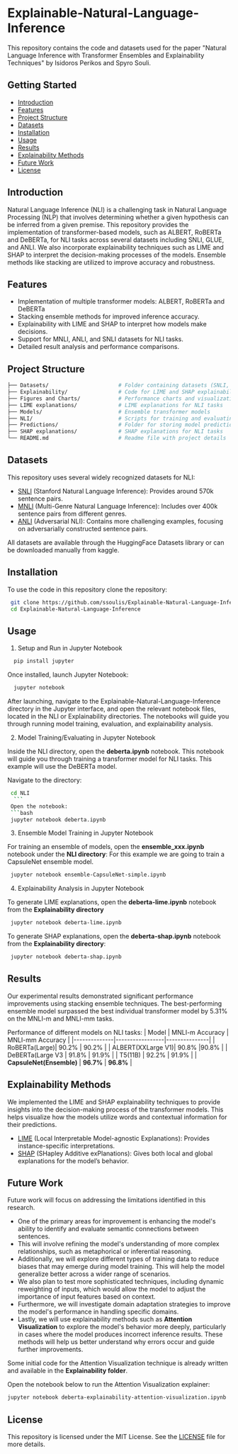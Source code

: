 # Explainable-Natural-Language-Inference

This repository contains the code and datasets used for the paper "Natural Language Inference with Transformer Ensembles and Explainability Techniques" by Isidoros Perikos and Spyro Souli.

## Getting Started

* [Introduction](#introduction)
* [Features](#features)
* [Project Structure](#project-structure)
* [Datasets](#datasets)
* [Installation](#installation)
* [Usage](#usage)
* [Results](#results)
* [Explainability Methods](#explainability-methods)
* [Future Work](#Future-Work)
* [License](#license)

## Introduction

Natural Language Inference (NLI) is a challenging task in Natural Language Processing (NLP) that involves determining whether a given hypothesis can be inferred from a given premise. This repository provides the implementation of transformer-based models, such as  ALBERT, RoBERTa and DeBERTa, for NLI tasks across several datasets including SNLI, GLUE, and ANLI.
We also incorporate explainability techniques such as LIME and SHAP to interpret the decision-making processes of the models. Ensemble methods like stacking are utilized to improve accuracy and robustness.


## Features

*  Implementation of multiple transformer models: ALBERT, RoBERTa and DeBERTa
*  Stacking ensemble methods for improved inference accuracy.
*  Explainability with LIME and SHAP to interpret how models make decisions.
*  Support for MNLI, ANLI, and SNLI datasets for NLI tasks.
*  Detailed result analysis and performance comparisons.
  

## Project Structure

```bash
├── Datasets/                      # Folder containing datasets (SNLI, MNLI, ANLI)
├── Explainability/                # Code for LIME and SHAP explainability techniques. There is also code for the Attention Visulization method.
├── Figures and Charts/            # Performance charts and visualizations
├── LIME explanations/             # LIME explanations for NLI tasks
├── Models/                        # Ensemble transformer models 
├── NLI/                           # Scripts for training and evaluating NLI tasks
├── Predictions/                   # Folder for storing model predictions
├── SHAP explanations/             # SHAP explanations for NLI tasks
└── README.md                      # Readme file with project details
```

## Datasets

This repository uses several widely recognized datasets for NLI:

*  [SNLI](https://www.kaggle.com/datasets/stanfordu/stanford-natural-language-inference-corpus) (Stanford Natural Language Inference): Provides around 570k sentence pairs.
*  [MNLI](https://www.kaggle.com/datasets/thedevastator/nli-dataset-for-sentence-understanding) (Multi-Genre Natural Language Inference): Includes over 400k sentence pairs from different genres.
*  [ANLI](https://www.kaggle.com/datasets/thedevastator/anli-a-large-scale-nli-benchmark-dataset) (Adversarial NLI): Contains more challenging examples, focusing on adversarially constructed sentence pairs.

All datasets are available through the HuggingFace Datasets library or can be downloaded manually from kaggle.

## Installation 

To use the code in this repository clone the repository:
   ```bash
    git clone https://github.com/ssoulis/Explainable-Natural-Language-Inference.git
    cd Explainable-Natural-Language-Inference
   ```

## Usage

1. Setup and Run in Jupyter Notebook
   
  ```bash
    pip install jupyter
  ```
  Once installed, launch Jupyter Notebook:
  ```bash
    jupyter notebook
   ```
   After launching, navigate to the Explainable-Natural-Language-Inference directory in the Jupyter interface, and open the relevant notebook files, located in the 
   NLI or Explainability directories. The notebooks will guide you through running model training, evaluation, and explainability analysis.

2. Model Training/Evaluating in Jupyter Notebook
   
  Inside the NLI directory, open the **deberta.ipynb** notebook. This notebook will guide you through training a transformer model for NLI tasks.
  This example will use the DeBERTa model.
   
  Navigate to the directory:
  ```bash
   cd NLI
    ```
   Open the notebook:
   ```bash
   jupyter notebook deberta.ipynb
   ```

3. Ensemble Model Training in Jupyter Notebook

  For training an ensemble of models, open the **ensemble_xxx.ipynb** notebook under the **NLI directory**:
  For this example we are going to train a CapsuleNet ensemble model.
  ```bash
   jupyter notebook ensemble-CapsuleNet-simple.ipynb
  ```

4. Explainability Analysis in Jupyter Notebook
   
  To generate LIME explanations, open the **deberta-lime.ipynb** notebook from the **Explainability directory**
  ```bash
   jupyter notebook deberta-lime.ipynb
   ```
  To generate  SHAP explanations, open the **deberta-shap.ipynb** notebook from the **Explainability directory**:
  ```bash
   jupyter notebook deberta-shap.ipynb
   ```

## Results 


Our experimental results demonstrated significant performance improvements using stacking ensemble techniques. The best-performing ensemble model surpassed the best individual transformer model by 5.31% on the MNLI-m and MNLI-mm tasks.

Performance of different models on NLI tasks:
| Model        | MNLI-m Accuracy | MNLI-mm Accuracy |
|--------------|-----------------|---------------|
| RoBERTa(Large)| 90.2%          | 90.2%         | 
| ALBERT(XXLarge V1)| 90.8%      |90.8%             | 
| DeBERTa(Large V3  | 91.8%           | 91.9%         | 
| T5(11B)           | 92.2%           | 91.9%         |
| **CapsuleNet(Ensemble)** | **96.7%**        | **96.8%**        |


## Explainability Methods

We implemented the LIME and SHAP explainability techniques to provide insights into the decision-making process of the transformer models. This helps visualize how the models utilize words and contextual information for their predictions.

* [LIME](https://github.com/marcotcr/lime) (Local Interpretable Model-agnostic Explanations): Provides instance-specific interpretations.
* [SHAP](https://github.com/shap/shap) (SHapley Additive exPlanations): Gives both local and global explanations for the model’s behavior.


## Future Work

Future work will focus on addressing the limitations identified in this research. 

* One of the primary areas for improvement is enhancing the model's ability to identify and evaluate semantic connections between sentences.
* This will involve refining the model's understanding of more complex relationships, such as metaphorical or inferential reasoning.
* Additionally, we will explore different types of training data to reduce biases that may emerge during model training. This will help the model generalize better across a wider range of scenarios.
* We also plan to test more sophisticated techniques, including dynamic reweighting of inputs, which would allow the model to adjust the importance of input features based on context.
* Furthermore, we will investigate domain adaptation strategies to improve the model's performance in handling specific domains.
* Lastly, we will use explainability methods such as **Attention Visualization** to explore the model's behavior more deeply, particularly in cases where the model produces incorrect inference results. These methods will help us better understand why errors occur and guide further improvements.

Some initial code for the Attention Visualization technique is already written and available in the **Explainability folder**.

Open the notebook below to run the Attention Visualization explainer:
```bash
jupyter notebook deberta-explainability-attention-visualization.ipynb
```
## License 

This repository is licensed under the MIT License. See the [LICENSE](https://github.com/ssoulis/Explainable-Natural-Language-Inference/blob/main/LICENSE) file for more details.

